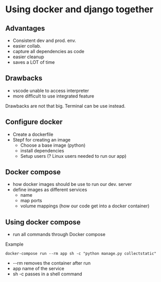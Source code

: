 # Using docker and django together

## Advantages
- Consistent dev and prod. env.
- easier collab.
- capture all dependencies as code
- easier cleanup 
- saves a LOT of time

## Drawbacks
- vscode unable to access interpreter
- more difficult to use integrated feature

Drawbacks are not that big. Terminal can be use instead.

## Configure docker
- Create a dockerfile
- Stepf for creating an image
    - Choose a base image (python)
    - install dependencies
    - Setup users (? Linux users needed to run our app)

## Docker compose
- how docker images should be use to run our dev. server
- define images as different services
    - name
    - map ports 
    - volume mappings (how our code get into a docker container)

## Using docker compose
- run all commands through Docker compose

Example 

`docker-compose run --rm app sh -c "python manage.py collectstatic"`

- --rm removes the container after run
- app name of the service
- sh -c passes in a shell command



